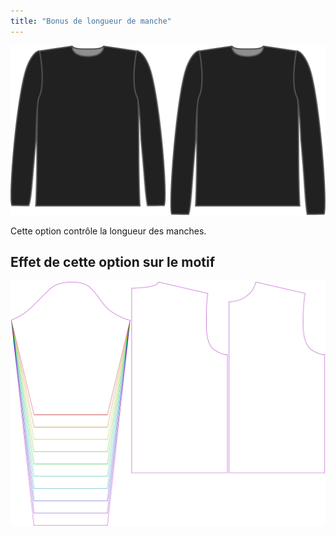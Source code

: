 ```yaml
---
title: "Bonus de longueur de manche"
---
```


![L'option bonus longueur de manche pour Brian](./sleevelengthbonus.svg)

Cette option contrôle la longueur des manches.

## Effet de cette option sur le motif

![Cette image montre l'effet de cette option en superposant plusieurs variantes qui ont une valeur différente pour cette option](brian_sleevelengthbonus_sample.svg "Effet de cette option sur le motif")

